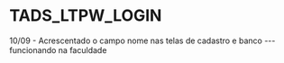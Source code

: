# TADS_LTPW_LOGIN
10/09 - Acrescentado o campo nome nas telas de cadastro e banco
--- funcionando na faculdade
